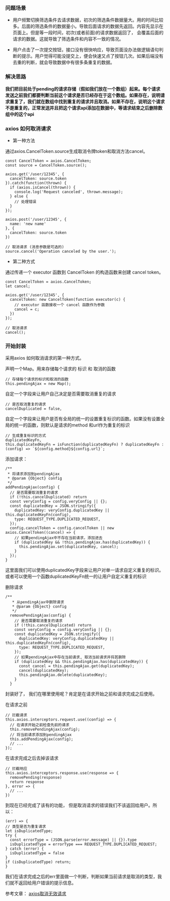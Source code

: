 ### 问题场景

* 用户频繁切换筛选条件去请求数据，初次的筛选条件数据量大。用的时间比较多。后面的筛选条件的数据量小。导致后面请求的数据先返回。内容先显示在页面上。但是等一段时间，初次(或者前面)的请求数据返回了， 会覆盖后面的请求的数据。这就导致了筛选条件和内容不一致的情况。

* 用户点击了一次提交按钮，接口没有很快响应，导致页面没办法做逻辑语句判断的提示。用户觉得可能没提交上，便会快速又点了按钮几次。如果后端没有去重的判断，就会导致数据中有很多条重复的数据。

### 解决思路
**我们把目前处于pending的请求存储（假如我们放在一个数组）起来。每个请求发送之前我们都要判断当前这个请求是否已经存在于这个数组。如果存在，说明请求重复了，我们就在数组中找到重复的请求并且取消。如果不存在，说明这个请求不是重复的，正常发送并且把这个请求api添加在数据中，等请求结束之后删除数组中的这个api**


### axios 如何取消请求

* 第一种方法

通过axios.CancelToken.source生成取消令牌token和取消方法cancel。
```
const CancelToken = axios.CancelToken;
const source = CancelToken.source();

axios.get('/user/12345', {
  cancelToken: source.token
}).catch(function(thrown) {
  if (axios.isCancel(thrown)) {
    console.log('Request canceled', thrown.message);
  } else {
    // 处理错误
  }
});

axios.post('/user/12345', {
  name: 'new name'
}, {
  cancelToken: source.token
})

// 取消请求 (消息参数是可选的)
source.cancel('Operation canceled by the user.');
```

* 第二种方式

通过传递一个 executor 函数到 CancelToken 的构造函数来创建 cancel token。
```
const CancelToken = axios.CancelToken;
let cancel;

axios.get('/user/12345', {
  cancelToken: new CancelToken(function executor(c) {
    // executor 函数接收一个 cancel 函数作为参数
    cancel = c;
  })
});

// 取消请求
cancel();
```

### 开始封装
采用axios 如何取消请求的第一种方式。

声明一个Map。用来存储每个请求的 标识 和 取消的函数
```
// 存储每个请求的标识和取消的函数
this.pendingAjax = new Map();
```

自定一个字段来让用户自己决定是否需要取消重复的请求
```
// 是否取消重复的请求
cancelDuplicated = false,
```

自定一个字段来让用户是否有全局的统一的设置重复标识的函数。如果没有设置全局的统一的函数，则默认是请求的method 和url作为重复的标识
```
// 生成重复标识的方式
duplicatedKeyFn,
this.duplicatedKeyFn = isFunction(duplicatedKeyFn) ? duplicatedKeyFn : (config) => `${config.method}${config.url}`;
```

添加请求：
```
/**
 * 将请求添加到pendingAjax
 * @param {Object} config
 */
addPendingAjax(config) {
  // 是否需要取消重复的请求
  if (!this.cancelDuplicated) return
  const veryConfig = config.veryConfig || {};
  const duplicatedKey = JSON.stringify({
    duplicatedKey: veryConfig.duplicatedKey || this.duplicatedKeyFn(config),
    type: REQUEST_TYPE.DUPLICATED_REQUEST,
  });
  config.cancelToken = config.cancelToken || new axios.CancelToken((cancel) => {
    // 如果pendingAjax中不存在当前请求，添加进去
    if (duplicatedKey && !this.pendingAjax.has(duplicatedKey)) {
      this.pendingAjax.set(duplicatedKey, cancel);
    }
  });
}
```

这里面我们可以使用duplicatedKey字段来让用户对单一请求自定义重复的标识。或者可以使用一个函数duplicatedKeyFn统一的让用户自定义重复的标识


删除请求
```
/**
   * 从pendingAjax中删除请求
   * @param {Object} config
   */
  removePendingAjax(config) {
    // 是否需要取消重复的请求
    if (!this.cancelDuplicated) return
    const veryConfig = config.veryConfig || {};
    const duplicatedKey = JSON.stringify({
      duplicatedKey: veryConfig.duplicatedKey || this.duplicatedKeyFn(config),
      type: REQUEST_TYPE.DUPLICATED_REQUEST,
    });
    // 如果pendingAjax中存在当前请求, 取消当前请求并将其删除
    if (duplicatedKey && this.pendingAjax.has(duplicatedKey)) {
      const cancel = this.pendingAjax.get(duplicatedKey);
      cancel(duplicatedKey);
      this.pendingAjax.delete(duplicatedKey);
    }
  }
```
 
封装好了， 我们在哪里使用呢？肯定是在请求开始之前和请求完成之后使用。

在请求之前
```
// 拦截请求
this.axios.interceptors.request.use((config) => {
  // 在请求开始之前检查先前的请求
  this.removePendingAjax(config);
  // 将当前请求添加到pendingAjax
  this.addPendingAjax(config);
  // ...
});
```

在请求完成之后去掉该请求

```
// 拦截响应
this.axios.interceptors.response.use(response => {
  removePending(response)
  return response
}, error => {
  // ...
})
```

到现在已经完成了该有的功能， 但是取消请求的错误我们不该返回给用户。所以：
```
(err) => {
// 类型是否为重复请求
let isDuplicatedType;
try {
  const errorType = (JSON.parse(error.message) || {}).type
  isDuplicatedType = errorType === REQUEST_TYPE.DUPLICATED_REQUEST;
} catch (error) {
  isDuplicatedType = false
}
if (isDuplicatedType) return;
}
```
我们在请求完成之后的err里面做一个判断，判断如果当前请求是取消的类型，我们就不返回给用户错误的提示信息。

参考文章：
[axios取消无效请求](https://mp.weixin.qq.com/s/nDPM6HzLKkAIqmW91I9W-A)
  
  




